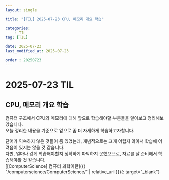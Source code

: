 ```yaml
---
layout: single

title: "[TIL] 2025-07-23 CPU, 메모리 개요 학습"

categories:
    - TIL
tag: [TIL]

date: 2025-07-23
last_modified_at: 2025-07-23

order : 20250723
---
```


# 2025-07-23 TIL

## CPU, 메모리 개요 학습

컴퓨터 구조에서 CPU와 메모리에 대해 앞으로 학습해야할 부분들을 알아보고 정리해보았습니다.  
오늘 정리한 내용을 기준으로 앞으로 좀 더 자세하게 학습하고자합니다.

단어가 익숙하지 않은 것들이 좀 있었는데, 개념적으로는 크게 어렵지 않아서 학습에 어려움이 있지는 않을 것 같습니다.  
다만, 얼마나 깊게 학습해야할지 정확하게 파악하지 못했으므로, 자료를 잘 준비해서 학습해야할 것 같습니다.  
[[ComputerScience] 컴퓨터 과학이란]({{ "/computerscience/ComputerScience/" | relative_url }}){: target="_blank"}